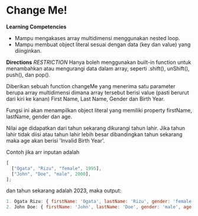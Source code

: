 # Change Me!

**Learning Competencies**

- Mampu mengakases array multidimensi menggunakan nested loop.
- Mampu membuat object literal sesuai dengan data (key dan value) yang diinginkan.

**Directions**
_RESTRICTION_ Hanya boleh menggunakan built-in function untuk menambahkan atau mengurangi data dalam array, seperti .shift(), unShift(), push(), dan pop().

Diberikan sebuah function changeMe yang menerima satu parameter berupa array multidimensi dimana array tersebut berisi value (pasti berurut dari kiri ke kanan) First Name, Last Name, Gender dan Birth Year.

Fungsi ini akan menampilkan object literal yang memiliki property firstName, lastName, gender dan age.

Nilai age didapatkan dari tahun sekarang dikurangi tahun lahir. Jika tahun lahir tidak diisi atau tahun lahir lebih besar dibandingkan tahun sekarang maka age akan berisi 'Invalid Birth Year'.

Contoh jika arr inputan adalah

```js
[
  ["Ogata", "Rizu", "female", 1995],
  ["John", "Doe", "male", 2000],
];
```

dan tahun sekarang adalah 2023,
maka output:

```js
1. Ogata Rizu: { firstName: 'Ogata', lastName: 'Rizu', gender: 'female', age: 27 }
2. John Doe: { firstName: 'John', lastName: 'Doe', gender: 'male', age: 22 }
```
